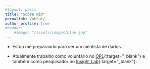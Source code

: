 ```yaml
---
#layout: posts
title: "Sobre mim"
permalink: /about/
author_profile: true
#header:
    #image: "/assets/images/blue.jpg"
---
```


* Estou me preparando para ser um cientista de dados.

* Atualmente trabalho como voluntário no [OPL](http://www.opl.ufc.br/pt/){:target="_blank"} e também como pesquisador no [Insight Lab](https://insightlab.ufc.br/){:target="_blank"}.
